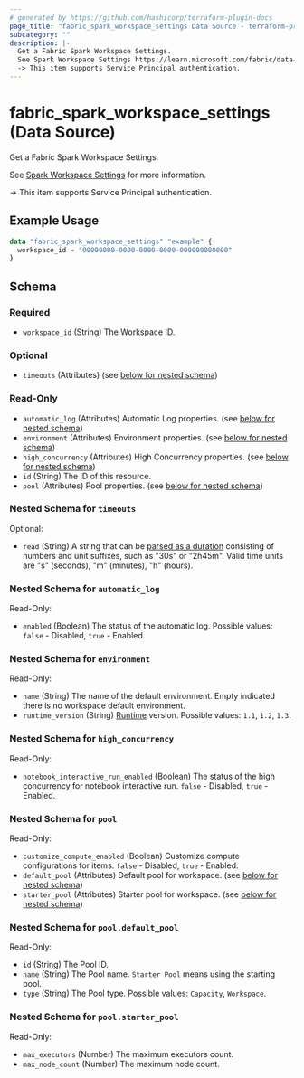 ```yaml
---
# generated by https://github.com/hashicorp/terraform-plugin-docs
page_title: "fabric_spark_workspace_settings Data Source - terraform-provider-fabric"
subcategory: ""
description: |-
  Get a Fabric Spark Workspace Settings.
  See Spark Workspace Settings https://learn.microsoft.com/fabric/data-engineering/workspace-admin-settings for more information.
  -> This item supports Service Principal authentication.
---
```


# fabric_spark_workspace_settings (Data Source)

Get a Fabric Spark Workspace Settings.

See [Spark Workspace Settings](https://learn.microsoft.com/fabric/data-engineering/workspace-admin-settings) for more information.

-> This item supports Service Principal authentication.

## Example Usage

```terraform
data "fabric_spark_workspace_settings" "example" {
  workspace_id = "00000000-0000-0000-0000-000000000000"
}
```

<!-- schema generated by tfplugindocs -->
## Schema

### Required

- `workspace_id` (String) The Workspace ID.

### Optional

- `timeouts` (Attributes) (see [below for nested schema](#nestedatt--timeouts))

### Read-Only

- `automatic_log` (Attributes) Automatic Log properties. (see [below for nested schema](#nestedatt--automatic_log))
- `environment` (Attributes) Environment properties. (see [below for nested schema](#nestedatt--environment))
- `high_concurrency` (Attributes) High Concurrency properties. (see [below for nested schema](#nestedatt--high_concurrency))
- `id` (String) The ID of this resource.
- `pool` (Attributes) Pool properties. (see [below for nested schema](#nestedatt--pool))

<a id="nestedatt--timeouts"></a>

### Nested Schema for `timeouts`

Optional:

- `read` (String) A string that can be [parsed as a duration](https://pkg.go.dev/time#ParseDuration) consisting of numbers and unit suffixes, such as "30s" or "2h45m". Valid time units are "s" (seconds), "m" (minutes), "h" (hours).

<a id="nestedatt--automatic_log"></a>

### Nested Schema for `automatic_log`

Read-Only:

- `enabled` (Boolean) The status of the automatic log. Possible values: `false` - Disabled, `true` - Enabled.

<a id="nestedatt--environment"></a>

### Nested Schema for `environment`

Read-Only:

- `name` (String) The name of the default environment. Empty indicated there is no workspace default environment.
- `runtime_version` (String) [Runtime](https://review.learn.microsoft.com/fabric/data-engineering/runtime) version. Possible values: `1.1`, `1.2`, `1.3`.

<a id="nestedatt--high_concurrency"></a>

### Nested Schema for `high_concurrency`

Read-Only:

- `notebook_interactive_run_enabled` (Boolean) The status of the high concurrency for notebook interactive run. `false` - Disabled, `true` - Enabled.

<a id="nestedatt--pool"></a>

### Nested Schema for `pool`

Read-Only:

- `customize_compute_enabled` (Boolean) Customize compute configurations for items. `false` - Disabled, `true` - Enabled.
- `default_pool` (Attributes) Default pool for workspace. (see [below for nested schema](#nestedatt--pool--default_pool))
- `starter_pool` (Attributes) Starter pool for workspace. (see [below for nested schema](#nestedatt--pool--starter_pool))

<a id="nestedatt--pool--default_pool"></a>

### Nested Schema for `pool.default_pool`

Read-Only:

- `id` (String) The Pool ID.
- `name` (String) The Pool name. `Starter Pool` means using the starting pool.
- `type` (String) The Pool type. Possible values: `Capacity`, `Workspace`.

<a id="nestedatt--pool--starter_pool"></a>

### Nested Schema for `pool.starter_pool`

Read-Only:

- `max_executors` (Number) The maximum executors count.
- `max_node_count` (Number) The maximum node count.
